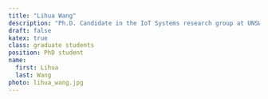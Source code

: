 ```yaml
---
title: "Lihua Wang"
description: "Ph.D. Candidate in the IoT Systems research group at UNSW"
draft: false
katex: true
class: graduate students
position: PhD student
name: 
  first: Lihua
  last: Wang
photo: lihua_wang.jpg
---
```

